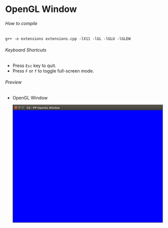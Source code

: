 # OpenGL Window

###### How to compile

```
g++ -o extensions extensions.cpp -lX11 -lGL -lGLU -lGLEW
```

###### Keyboard Shortcuts

-   Press `Esc` key to quit.
-   Press `F` or `f` to toggle full-screen mode.

###### Preview

-   OpenGL Window

    ![openglWindow][opengl-window-image]

[//]: # "Image declaration"
[opengl-window-image]: ./preview/openglWindow.png "OpenGL Window"
